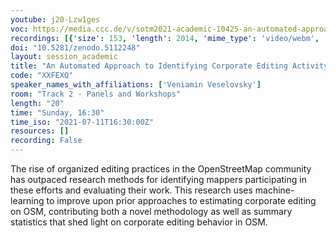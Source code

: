 ```yaml
---
youtube: j20-Lzw1ges
voc: https://media.ccc.de/v/sotm2021-academic-10425-an-automated-approach-to-identifying-corporate-editing-activity-in-openstreetmap
recordings: [{'size': 153, 'length': 2014, 'mime_type': 'video/webm', 'language': 'eng', 'filename': 'sotm2021-10425-eng-An_Automated_Approach_to_Identifying_Corporate_Editing_Activity_in_OpenStreetMap_webm-hd.webm', 'state': 'new', 'folder': 'webm-hd', 'high_quality': True, 'width': 1920, 'height': 1080, 'updated_at': '2021-10-12T23:34:08.248+02:00', 'recording_url': 'https://cdn.media.ccc.de/events/sotm/2021/webm-hd/sotm2021-10425-eng-An_Automated_Approach_to_Identifying_Corporate_Editing_Activity_in_OpenStreetMap_webm-hd.webm', 'url': 'https://api.media.ccc.de/public/recordings/55250', 'event_url': 'https://api.media.ccc.de/public/events/645aa6f2-f7b9-5642-baf7-4a99d12d5a26', 'conference_url': 'https://api.media.ccc.de/public/conferences/sotm2021'}, {'size': 74, 'length': 2014, 'mime_type': 'video/webm', 'language': 'eng', 'filename': 'sotm2021-10425-eng-An_Automated_Approach_to_Identifying_Corporate_Editing_Activity_in_OpenStreetMap_webm-sd.webm', 'state': 'new', 'folder': 'webm-sd', 'high_quality': False, 'width': 720, 'height': 576, 'updated_at': '2021-10-12T22:36:36.753+02:00', 'recording_url': 'https://cdn.media.ccc.de/events/sotm/2021/webm-sd/sotm2021-10425-eng-An_Automated_Approach_to_Identifying_Corporate_Editing_Activity_in_OpenStreetMap_webm-sd.webm', 'url': 'https://api.media.ccc.de/public/recordings/55245', 'event_url': 'https://api.media.ccc.de/public/events/645aa6f2-f7b9-5642-baf7-4a99d12d5a26', 'conference_url': 'https://api.media.ccc.de/public/conferences/sotm2021'}, {'size': 30, 'length': 2014, 'mime_type': 'audio/mpeg', 'language': 'eng', 'filename': 'sotm2021-10425-eng-An_Automated_Approach_to_Identifying_Corporate_Editing_Activity_in_OpenStreetMap_mp3.mp3', 'state': 'new', 'folder': 'mp3', 'high_quality': False, 'width': 0, 'height': 0, 'updated_at': '2021-10-12T22:13:34.366+02:00', 'recording_url': 'https://cdn.media.ccc.de/events/sotm/2021/mp3/sotm2021-10425-eng-An_Automated_Approach_to_Identifying_Corporate_Editing_Activity_in_OpenStreetMap_mp3.mp3', 'url': 'https://api.media.ccc.de/public/recordings/55244', 'event_url': 'https://api.media.ccc.de/public/events/645aa6f2-f7b9-5642-baf7-4a99d12d5a26', 'conference_url': 'https://api.media.ccc.de/public/conferences/sotm2021'}, {'size': 51, 'length': 2014, 'mime_type': 'video/mp4', 'language': 'eng', 'filename': 'sotm2021-10425-eng-An_Automated_Approach_to_Identifying_Corporate_Editing_Activity_in_OpenStreetMap_sd.mp4', 'state': 'new', 'folder': 'h264-sd', 'high_quality': False, 'width': 720, 'height': 576, 'updated_at': '2021-10-12T22:12:35.897+02:00', 'recording_url': 'https://cdn.media.ccc.de/events/sotm/2021/h264-sd/sotm2021-10425-eng-An_Automated_Approach_to_Identifying_Corporate_Editing_Activity_in_OpenStreetMap_sd.mp4', 'url': 'https://api.media.ccc.de/public/recordings/55243', 'event_url': 'https://api.media.ccc.de/public/events/645aa6f2-f7b9-5642-baf7-4a99d12d5a26', 'conference_url': 'https://api.media.ccc.de/public/conferences/sotm2021'}, {'size': 109, 'length': 2014, 'mime_type': 'video/mp4', 'language': 'eng', 'filename': 'sotm2021-10425-eng-An_Automated_Approach_to_Identifying_Corporate_Editing_Activity_in_OpenStreetMap_hd.mp4', 'state': 'new', 'folder': 'h264-hd', 'high_quality': True, 'width': 1920, 'height': 1080, 'updated_at': '2021-10-12T21:07:54.671+02:00', 'recording_url': 'https://cdn.media.ccc.de/events/sotm/2021/h264-hd/sotm2021-10425-eng-An_Automated_Approach_to_Identifying_Corporate_Editing_Activity_in_OpenStreetMap_hd.mp4', 'url': 'https://api.media.ccc.de/public/recordings/55234', 'event_url': 'https://api.media.ccc.de/public/events/645aa6f2-f7b9-5642-baf7-4a99d12d5a26', 'conference_url': 'https://api.media.ccc.de/public/conferences/sotm2021'}]
doi: "10.5281/zenodo.5112248"
layout: session_academic
title: "An Automated Approach to Identifying Corporate Editing Activity in OpenStreetMap"
code: "XXFEXQ"
speaker_names_with_affiliations: ['Veniamin Veselovsky']
room: "Track 2 - Panels and Workshops"
length: "20"
time: "Sunday, 16:30"
time_iso: "2021-07-11T16:30:00Z"
resources: []
recording: False
---
```

The rise of organized editing practices in the OpenStreetMap community has outpaced research methods for identifying mappers participating in these efforts and evaluating their work. This research uses machine-learning to improve upon prior approaches to estimating corporate editing on OSM, contributing both a novel methodology as well as summary statistics that shed light on corporate editing behavior in OSM.
